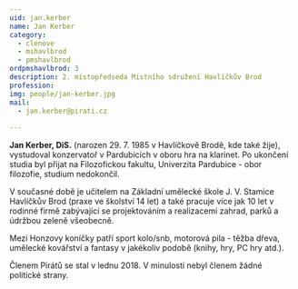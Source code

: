```yaml
---
uid: jan.kerber
name: Jan Kerber
category:
  - clenove
  - mshavlbrod
  - pmshavlbrod
ordpmshavlbrod: 3
description: 2. místopředseda Místního sdružení Havlíčkův Brod
profession: 
img: people/jan-kerber.jpg
mail:
  - jan.kerber@pirati.cz
  
---
```


**Jan Kerber, DiS.** (narozen 29. 7. 1985 v Havlíčkově Brodě, kde také žije), vystudoval konzervatoř v Pardubicích v oboru hra na klarinet. Po ukončení studia byl přijat na Filozofickou fakultu, Univerzita Pardubice - obor filozofie, studium nedokončil.

V současné době je učitelem na Základní umělecké škole J. V. Stamice Havlíčkův Brod (praxe ve školství 14 let) a také pracuje více jak 10 let v rodinné firmě zabývající se projektováním a realizacemi zahrad, parků a údržbou zeleně všeobecně.

Mezi Honzovy koníčky patří sport kolo/snb, motorová pila - těžba dřeva, umělecké kovářství a fantasy v jakékoliv podobě (knihy, hry, PC hry atd.).

Členem Pirátů se stal v lednu 2018. V minulosti nebyl členem žádné politické strany.

